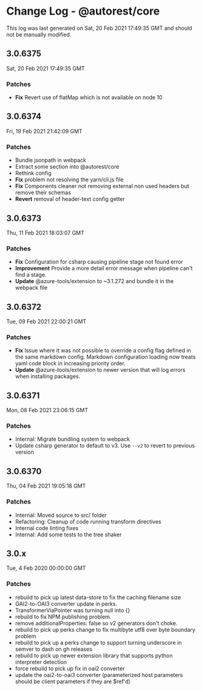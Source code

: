 # Change Log - @autorest/core

This log was last generated on Sat, 20 Feb 2021 17:49:35 GMT and should not be manually modified.

## 3.0.6375
Sat, 20 Feb 2021 17:49:35 GMT

### Patches

- **Fix** Revert use of flatMap which is not available on node 10

## 3.0.6374
Fri, 19 Feb 2021 21:42:09 GMT

### Patches

- Bundle jsonpath in webpack
- Extract some section into @autorest/core
- Rethink config
- **Fix** problem not resolving the yarn/cli.js file
- **Fix** Components cleaner not removing external non used headers but remove their schemas
- **Revert** removal of header-text config getter

## 3.0.6373
Thu, 11 Feb 2021 18:03:07 GMT

### Patches

- **Fix** Configuration for csharp causing pipeline stage not found error
- **Improvement** Provide a more detail error message when pipeline can't find a stage.
- **Update** @azure-tools/extension to ~3.1.272 and bundle it in the webpack file

## 3.0.6372
Tue, 09 Feb 2021 22:00:21 GMT

### Patches

- **Fix** Issue where it was not possible to override a config flag defined in the same markdown config. Markdown configuration loading now treats yaml code block in increasing priority order.
- **Update** @azure-tools/extension to newer version that will log errors when installing packages.

## 3.0.6371
Mon, 08 Feb 2021 23:06:15 GMT

### Patches

- Internal: Migrate bundling system to webpack
- Update csharp generator to default to v3. Use `--v2` to revert to previous version

## 3.0.6370
Thu, 04 Feb 2021 19:05:18 GMT

### Patches

- Internal: Moved source to src/ folder
- Refactoring: Cleanup of code running transform directives
- Internal code linting fixes
- Internal: Add some tests to the tree shaker

## 3.0.x
Tue, 4 Feb 2020 00:00:00 GMT

### Patches

- rebuild to pick up latest data-store to fix the caching filename size
- OAI2-to-OAI3 converter update in perks.
- TransformerViaPointer was turning null into {} 
- rebuild to fix NPM publishing problem.
- remove additionalProperties: false so v2 generators don't choke.
- rebuild to pick up perks change to fix multibyte utf8 over byte boundary problem
- rebuild to pick up a perks change to support turning underscore in semver to dash on gh releases
- rebuild to pick up newer extension library that supports python interpreter detection
- force rebuild to pick up fix in oai2 converter
- update the oai2-to-oai3 converter (parameterized host parameters should be client parameters if they are $ref'd)

